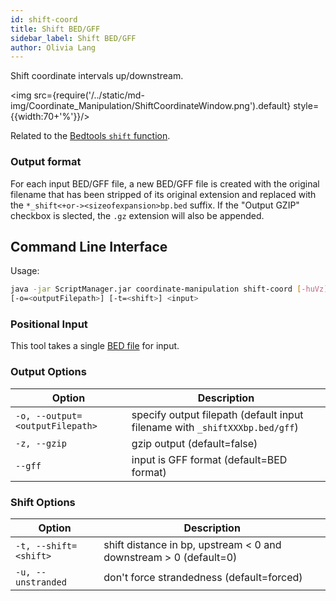 ```yaml
---
id: shift-coord
title: Shift BED/GFF
sidebar_label: Shift BED/GFF
author: Olivia Lang
---
```


<!--![ExpandBED](/../static/icons/Coordinate_Manipulation/ExpandBED_square.svg)-->

Shift coordinate intervals up/downstream.


<img src={require('/../static/md-img/Coordinate_Manipulation/ShiftCoordinateWindow.png').default} style={{width:70+'%'}}/>

Related to the [Bedtools `shift` function][bedtools-shift].

### Output format
For each input BED/GFF file, a new BED/GFF file is created with the original filename that has been stripped of its original extension and replaced with the `*_shift<+or-><sizeofexpansion>bp.bed` suffix. If the "Output GZIP" checkbox is slected, the `.gz` extension will also be appended.

## Command Line Interface

Usage:
```bash
java -jar ScriptManager.jar coordinate-manipulation shift-coord [-huVz] [--gff]
[-o=<outputFilepath>] [-t=<shift>] <input>
```

### Positional Input

This tool takes a single [BED file][bed-format] for input.


### Output Options

| Option | Description |
| ------ | ----------- |
| `-o, --output=<outputFilepath>` | specify output filepath (default input filename with `_shiftXXXbp.bed/gff`) |
| `-z, --gzip` | gzip output (default=false) |
| `--gff` | input is GFF format (default=BED format) |



### Shift Options

| Option | Description |
| ------ | ----------- |
| `-t, --shift=<shift>` | shift distance in bp, upstream  < 0 and downstream > 0 (default=0) |
| `-u, --unstranded` | don't force strandedness (default=forced) |

[bedtools-shift]:https://bedtools.readthedocs.io/en/latest/content/tools/shift.html

[bed-format]:/docs/file-formats#bed
[gff-format]:/docs/file-formats#gff
